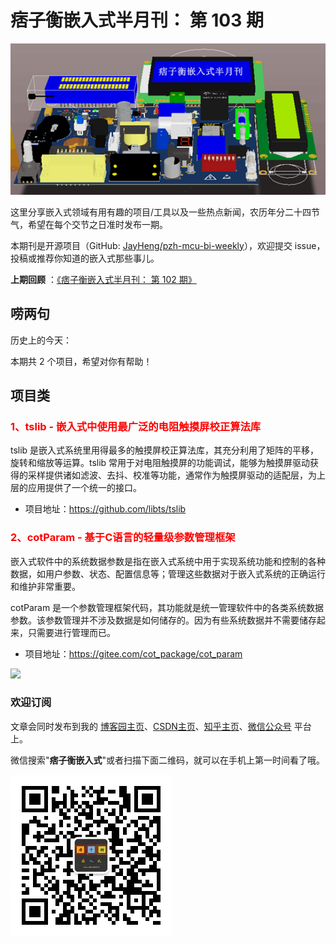 # 痞子衡嵌入式半月刊： 第 103 期

![](https://raw.githubusercontent.com/JayHeng/pzh-mcu-bi-weekly/master/pics/pzh_mcu_bi_weekly.PNG)

这里分享嵌入式领域有用有趣的项目/工具以及一些热点新闻，农历年分二十四节气，希望在每个交节之日准时发布一期。

本期刊是开源项目（GitHub: [JayHeng/pzh-mcu-bi-weekly](https://github.com/JayHeng/pzh-mcu-bi-weekly)），欢迎提交 issue，投稿或推荐你知道的嵌入式那些事儿。

**上期回顾** ：[《痞子衡嵌入式半月刊： 第 102 期》](https://www.cnblogs.com/henjay724/p/18266049)

## 唠两句

历史上的今天：

本期共 2 个项目，希望对你有帮助！

## 项目类

### <font color="red">1、tslib - 嵌入式中使用最广泛的电阻触摸屏校正算法库</font>

tslib 是嵌入式系统里用得最多的触摸屏校正算法库，其充分利用了矩阵的平移，旋转和缩放等运算。tslib 常用于对电阻触摸屏的功能调试，能够为触摸屏驱动获得的采样提供诸如滤波、去抖、校准等功能，通常作为触摸屏驱动的适配层，为上层的应用提供了一个统一的接口。

 * 项目地址：https://github.com/libts/tslib

### <font color="red">2、cotParam - 基于C语言的轻量级参数管理框架</font>

嵌入式软件中的系统数据参数是指在嵌入式系统中用于实现系统功能和控制的各种数据，如用户参数、状态、配置信息等；管理这些数据对于嵌入式系统的正确运行和维护非常重要。

cotParam 是一个参数管理框架代码，其功能就是统一管理软件中的各类系统数据参数。该参数管理并不涉及数据是如何储存的。因为有些系统数据并不需要储存起来，只需要进行管理而已。

 * 项目地址：https://gitee.com/cot_package/cot_param

 ![](https://raw.githubusercontent.com/JayHeng/pzh-mcu-bi-weekly/master/pics/issue-103/.PNG)

### 欢迎订阅

文章会同时发布到我的 [博客园主页](https://www.cnblogs.com/henjay724/)、[CSDN主页](https://blog.csdn.net/henjay724)、[知乎主页](https://www.zhihu.com/people/henjay724)、[微信公众号](http://weixin.sogou.com/weixin?type=1&query=痞子衡嵌入式) 平台上。

微信搜索"__痞子衡嵌入式__"或者扫描下面二维码，就可以在手机上第一时间看了哦。

![](https://raw.githubusercontent.com/JayHeng/pzhmcu-picture/master/wechat/pzhMcu_qrcode_258x258.jpg)

